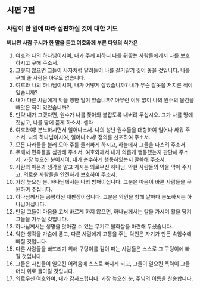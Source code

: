 ## 시편 7편

### 사람이 한 일에 따라 심판하실 것에 대한 기도
**베냐민 사람 구시가 한 말을 듣고 여호와께 부른 다윗의 식가욘**
1. 여호와 나의 하나님이시여, 내가 주께 피하니 나를 뒤쫓는 사람들에게서 나를 보호하시고 구해 주소서.
2. 그렇지 않으면 그들이 사자처럼 달려들어 나를 갈기갈기 찢어 놓을 것입니다. 나를 구해 줄 사람은 아무도 없습니다.
3. 여호와 나의 하나님이시여, 내가 어떻게 살았습니까? 내가 무슨 잘못을 저지른 적이 있습니까?
4. 내가 다른 사람에게 악을 행한 일이 있습니까? 아무런 이유 없이 나의 원수의 물건을 빼앗은 적이 있었습니까?
5. 만약 내가 그랬다면, 원수가 나를 쫓아와 붙잡도록 내버려 두십시오. 그가 나를 땅에 짓밟고, 나를 땅에 묻게 하소서. 셀라
6. 여호와여! 분노하시면서 일어나소서. 나의 성난 원수들을 대항하여 일어나 싸워 주소서. 나의 하나님이시여, 일어나소서! 정의를 선포하여 주소서.
7. 모든 나라들을 불러 모아 주를 둘러싸게 하시고, 하늘에서 그들을 다스려 주소서.
8. 주께서 민족들을 심판해 주소서. 여호와께서 내가 의롭게 행동했는지 판단해 주소서. 가장 높으신 분이시여, 내가 순수하게 행동하였는지 말씀해 주소서.
9. 사람의 마음과 생각을 알고 계시는 의로우신 하나님, 악한 사람들의 악을 막아 주시고, 의로운 사람들을 안전하게 보호하여 주소서.
10. 가장 높으신 분, 하나님께서는 나의 방패이십니다. 그분은 마음이 바른 사람들을 구원하여 주십니다.
11. 하나님께서는 공평하신 재판장이십니다. 그분은 악인을 향해 날마다 분노하시는 하나님이십니다.
12. 만일 그들이 마음을 고쳐 바르게 하지 않으면, 하나님께서는 칼을 가시며 활을 당겨 그들을 겨누실 것입니다.
13. 하나님께서는 생명을 앗아갈 수 있는 무기로 불화살을 마련해 두셨습니다.
14. 악한 생각을 가슴에 품고, 다른 사람에게 고통을 주는 악인은 자기가 만든 속임수에 빠질 것입니다.
15. 다른 사람들을 빠뜨리기 위해 구덩이를 깊이 파는 사람들은 스스로 그 구덩이에 빠질 것입니다.
16. 그들은 자신들이 일으킨 어려움에 스스로 빠지게 되고, 그들이 일으킨 폭력이 그들 머리 위로 돌아갈 것입니다.
17. 의로우신 여호와여, 내가 감사드립니다. 가장 높으신 분, 주님의 이름을 찬송합니다.